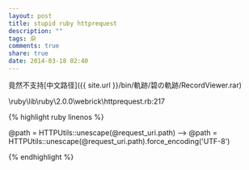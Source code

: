 ```yaml
---
layout: post
title: stupid ruby httprequest
description: ""
tags: 杂
comments: true
share: true
date: 2014-03-18 02:40
---
```


竟然不支持[中文路径]({{ site.url }}/bin/軌跡/碧の軌跡/RecordViewer.rar)

\ruby\lib\ruby\2.0.0\webrick\httprequest.rb:217

{% highlight ruby linenos %}

@path = HTTPUtils::unescape(@request_uri.path)
-->
@path = HTTPUtils::unescape(@request_uri.path).force_encoding('UTF-8')

{% endhighlight %}
